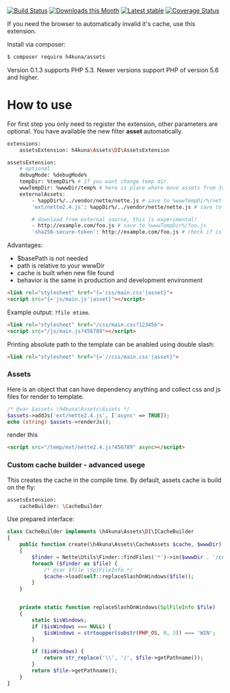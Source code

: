[![Build Status](https://travis-ci.org/h4kuna/assets.svg?branch=master)](https://travis-ci.org/h4kuna/assets)
[![Downloads this Month](https://img.shields.io/packagist/dm/h4kuna/assets.svg)](https://packagist.org/packages/h4kuna/assets)
[![Latest stable](https://img.shields.io/packagist/v/h4kuna/assets.svg)](https://packagist.org/packages/h4kuna/assets)
[![Coverage Status](https://coveralls.io/repos/github/h4kuna/assets/badge.svg?branch=master)](https://coveralls.io/github/h4kuna/assets?branch=master)

If you need the browser to automatically invalid it's cache, use this extension.

Install via composer:
```sh
$ composer require h4kuna/assets
```

Version 0.1.3 supports PHP 5.3. Newer versions support PHP of version 5.6 and higher.

How to use
==========
For first step you only need to register the extension, other parameters are optional. You have available the new filter **asset** automatically.

```sh
extensions:
	assetsExtension: h4kuna\Assets\DI\AssetsExtension

assetsExtension:
	# optional
	debugMode: %debugMode%
	tempDir: %tempDir% # If you want change temp dir.
	wwwTempDir: %wwwDir/temp% # here is place where move assets from 3rd library (from vendor/ etc.)
	externalAssets:
	    - %appDir%/../vendor/nette/nette.js # save to %wwwTempDir%/nette.js
        'ext/nette2.4.js': %appDir%/../vendor/nette/nette.js # save to %wwwTempDir%/ext/nette2.4.js

        # download from external source, this is experimental!
		- http://example.com/foo.js # save to %wwwTempDir%/foo.js
		'sha256-secure-token': http://example.com/foo.js # check if is right file
```

Advantages:

- $basePath is not needed
- path is relative to your wwwDir
- cache is built when new file found
- behavior is the same in production and development environment

```html
<link rel="stylesheet" href="{='css/main.css'|asset}">
<script src="{='js/main.js'|asset}"></script>
```

Example output:
``?file mtime``.
```html
<link rel="stylesheet" href="/css/main.css?123456">
<script src="/js/main.js?456789"></script>
```

Printing absolute path to the template can be anabled using double slash:
```html
<link rel="stylesheet" href="{='//css/main.css'|asset}">
```

### Assets
Here is an object that can have dependency anything and collect css and js files for render to template.
```php
/* @var $assets \h4kuna\Assets\Assets */
$assets->addJs('ext/nette2.4.js', ['async' => TRUE]);
echo (string) $assets->renderJs();
```
render this
```html
<script src="/temp/ext/nette2.4.js?456789" async></script>
```

### Custom cache builder - advanced usege
This creates the cache in the compile time. By default, assets cache is build on the fly:

```sh
assetsExtension:
	cacheBuilder: \CacheBuilder
```

Use prepared interface:
```php
class CacheBuilder implements \h4kuna\Assets\DI\ICacheBuilder
{
	public function create(\h4kuna\Assets\CacheAssets $cache, $wwwDir)
	{
		$finder = Nette\Utils\Finder::findFiles('*')->in($wwwDir . '/config');
		foreach ($finder as $file) {
			/* @var $file \SplFileInfo */
			$cache->load(self::replaceSlashOnWindows($file));
		}
	}


	private static function replaceSlashOnWindows(SplFileInfo $file)
	{
		static $isWindows;
		if ($isWindows === NULL) {
			$isWindows = strtoupper(substr(PHP_OS, 0, 3)) === 'WIN';
		}

		if ($isWindows) {
			return str_replace('\\', '/', $file->getPathname());
		}
		return $file->getPathname();
	}
}
```
